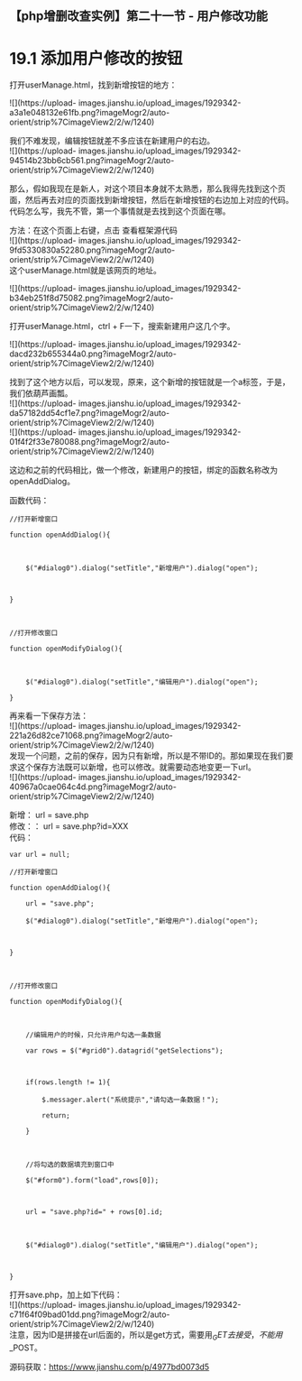 ##  【php增删改查实例】第二十一节 - 用户修改功能

# 19.1 添加用户修改的按钮

打开userManage.html，找到新增按钮的地方：

![](https://upload-
images.jianshu.io/upload_images/1929342-a3a1e048132e61fb.png?imageMogr2/auto-
orient/strip%7CimageView2/2/w/1240)

我们不难发现，编辑按钮就差不多应该在新建用户的右边。  
![](https://upload-
images.jianshu.io/upload_images/1929342-94514b23bb6cb561.png?imageMogr2/auto-
orient/strip%7CimageView2/2/w/1240)

那么，假如我现在是新人，对这个项目本身就不太熟悉，那么我得先找到这个页面，然后再去对应的页面找到新增按钮，然后在新增按钮的右边加上对应的代码。代码怎么写，我先不管，第一个事情就是去找到这个页面在哪。

方法：在这个页面上右键，点击 查看框架源代码  
![](https://upload-
images.jianshu.io/upload_images/1929342-9fd5330830a52280.png?imageMogr2/auto-
orient/strip%7CimageView2/2/w/1240)  
这个userManage.html就是该网页的地址。

![](https://upload-
images.jianshu.io/upload_images/1929342-b34eb251f8d75082.png?imageMogr2/auto-
orient/strip%7CimageView2/2/w/1240)

打开userManage.html，ctrl + F一下，搜索新建用户这几个字。

![](https://upload-
images.jianshu.io/upload_images/1929342-dacd232b655344a0.png?imageMogr2/auto-
orient/strip%7CimageView2/2/w/1240)

找到了这个地方以后，可以发现，原来，这个新增的按钮就是一个a标签，于是，我们依葫芦画瓢。  
![](https://upload-
images.jianshu.io/upload_images/1929342-da57182dd54cf1e7.png?imageMogr2/auto-
orient/strip%7CimageView2/2/w/1240)  
![](https://upload-
images.jianshu.io/upload_images/1929342-01f4f2f33e780088.png?imageMogr2/auto-
orient/strip%7CimageView2/2/w/1240)

这边和之前的代码相比，做一个修改，新建用户的按钮，绑定的函数名称改为openAddDialog。

函数代码：

    
    
    //打开新增窗口
    function openAddDialog(){
        
        $("#dialog0").dialog("setTitle","新增用户").dialog("open");
    
    }
    
    //打开修改窗口
    function openModifyDialog(){
    
        $("#dialog0").dialog("setTitle","编辑用户").dialog("open");
    }

再来看一下保存方法：  
![](https://upload-
images.jianshu.io/upload_images/1929342-221a26d82ce71068.png?imageMogr2/auto-
orient/strip%7CimageView2/2/w/1240)  
发现一个问题，之前的保存，因为只有新增，所以是不带ID的。那如果现在我们要求这个保存方法既可以新增，也可以修改。就需要动态地变更一下url。  
![](https://upload-
images.jianshu.io/upload_images/1929342-40967a0cae064c4d.png?imageMogr2/auto-
orient/strip%7CimageView2/2/w/1240)

新增： url = save.php  
修改：： url = save.php?id=XXX  
代码：

    
    
    var url = null;
    //打开新增窗口
    function openAddDialog(){
        url = "save.php";
        $("#dialog0").dialog("setTitle","新增用户").dialog("open");
    
    }
    
    //打开修改窗口
    function openModifyDialog(){
    
        //编辑用户的时候，只允许用户勾选一条数据
        var rows = $("#grid0").datagrid("getSelections");
    
        if(rows.length != 1){
            $.messager.alert("系统提示","请勾选一条数据！");
            return;
        }
    
        //将勾选的数据填充到窗口中
        $("#form0").form("load",rows[0]);
    
        url = "save.php?id=" + rows[0].id;
    
        $("#dialog0").dialog("setTitle","编辑用户").dialog("open");
        
    }

打开save.php，加上如下代码：  
![](https://upload-
images.jianshu.io/upload_images/1929342-c71f64f09bad01dd.png?imageMogr2/auto-
orient/strip%7CimageView2/2/w/1240)  
注意，因为ID是拼接在url后面的，所以是get方式，需要用$_GET去接受，不能用$_POST。

源码获取：<https://www.jianshu.com/p/4977bd0073d5>

